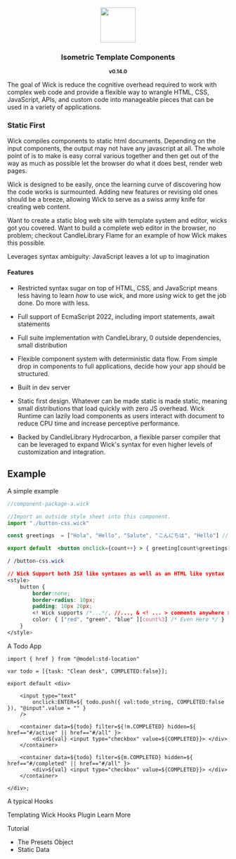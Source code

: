 <h1 align=center>
    <img src="./flavor/cfw-flame-w-lib.svg" type="text/svg" rel="svg" height=80>
</h1>

<h3 align=center>Isometric Template Components</h3>
<p align=center> <sub><b>v0.14.0</b></sub> </p>

The goal of Wick is reduce the cognitive overhead required to work with complex web code
and provide a flexible way to wrangle HTML, CSS, JavaScript, APIs, and custom code into 
manageable pieces that can be used in a variety of applications. 

### Static First 

Wick compiles components to static html documents. Depending on the input components, the output
may not have any javascript at all. The whole point of is to make is easy corral various together
and then get out of the way as much as possible let the browser do what it does best, render web
pages. 

Wick is designed to be easily, once the learning curve of discovering how the code works is surmounted.
Adding new features or revising old ones should be a breeze, allowing Wick to serve as a swiss army 
knife for creating web content. 

Want to create a static blog web site with template system and editor, wicks got you covered. Want 
to build a complete web editor in the browser, no problem; checkout CandleLibrary Flame for an example
of how Wick makes this possible.

Leverages syntax ambiguity:
    JavaScript leaves a lot up to imagination

#### Features
- Restricted syntax sugar on top of HTML, CSS, and JavaScript means less having to learn *how* to use
    wick, and more *using* wick to get the job done. Do more with less. 

- Full support of EcmaScript 2022, including import statements, await statements 

- Full suite implementation with CandleLibrary, 0 outside dependencies, small distribution

- Flexible component system with deterministic data flow. From simple drop in components to full applications, decide how your app should be structured.

- Built in dev server

- Static first design. Whatever can be made static is made static, meaning small distributions that load quickly with zero JS overhead. Wick Runtime can lazily load 
    components as users interact with document to reduce CPU time and increase perceptive performance.

- Backed by CandleLibrary Hydrocarbon, a flexible parser compiler that can be leveraged to expand Wick's syntax for even higher levels of customization and integration.

## Example 

A simple example

```jsx
//component-package-a.wick

//Import an outside style sheet into this component. 
import "./button-css.wick"

const greetings  = ["Hola", "Hello", "Salute", "こんにちは", "Helló"] //TODO should be hoisted to an internal, static property. 

export default  <button onclick={count++} > { greeting[count%greetings.length] } </button>

```

```CSS
/ /button-css.wick

// Wick Support both JSX like syntaxes as well as an HTML like syntax
<style>
    button {
        border:none;
        border-radius: 10px;
        padding: 10px 20px;
        <! Wick supports /*...*/, //..., & <! ... > comments anywhere >
        color: { ["red", "green", "blue" ][count%3] /* Even Here */ }
    }
</style>
```

A Todo App
```JSX
import { href } from "@model:std-location"

var todo = [{task: "Clean desk", COMPLETED:false}];

export default <div>
    
    <input type="text" 
        onclick:ENTER=${ todo.push({ val:todo_string, COMPLETED:false }), "@input".value = "" }
    />

    <container data=${todo} filter=${!m.COMPLETED} hidden=${ href=="#/active" || href=="#/all" }>
        <div>${val} <input type="checkbox" value=${COMPLETED}}> </div>
    </container>

    <container data=${todo} filter=${m.COMPLETED} hidden=${ href=="#/completed" || href=="#/all" }>
        <div>${val} <input type="checkbox" value=${COMPLETED}}> </div>
    </container>

</div>;
```

A typical 
Hooks

Templating
Wick Hooks
Plugin
Learn More

Tutorial

- The Presets Object
- Static Data